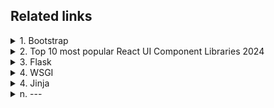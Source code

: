 ## Related links

<details>
  <summary>1. Bootstrap</summary>
    
  [Bootstrap front page](https://getbootstrap.com/docs/5.3/getting-started/introduction/)  
  [Button](https://getbootstrap.com/docs/5.3/components/buttons/)  
  [Navbar](https://getbootstrap.com/docs/5.3/components/navbar/)  
  [bootstrap ui kit](https://www.google.com.tw/search?q=bootstrap+ui+kit&sca_esv=dc4af9efbdb98de8&sxsrf=ADLYWIIFToE5aP9VABX-oBOcS3Gji1Z33A%3A1733965720988&source=hp&ei=mDdaZ--YOtDS1e8PpanggAY&iflsig=AL9hbdgAAAAAZ1pFqE259YwmJDKkxaqU4rS71iW6OK3x&oq=bootstrap+ui&gs_lp=Egdnd3Mtd2l6Igxib290c3RyYXAgdWkqAggBMgUQABiABDIFEAAYgAQyBRAAGIAEMggQABiABBjLATIIEAAYgAQYywEyCBAAGIAEGMsBMggQABiABBjLATIIEAAYgAQYywEyCBAAGIAEGMsBMggQABiABBjLAUjlQ1AAWJgncAB4AJABAJgBRaABtgWqAQIxMrgBAcgBAPgBAZgCDKAC1wXCAgoQIxiABBgnGIoFwgIEECMYJ8ICChAAGIAEGEMYigXCAhEQLhiABBixAxjRAxiDARjHAcICEBAAGIAEGLEDGEMYgwEYigXCAggQABiABBixA8ICCxAAGIAEGLEDGIMBmAMAkgcCMTKgB8JI&sclient=gws-wiz)    
  [Text](https://getbootstrap.com/docs/5.3/utilities/text/)    
  [Grid](https://getbootstrap.com/docs/5.3/layout/grid/#example)   
  #### ByteGrad
  [Youtube - Bootstrap 5 Full Course By ByteGrad](https://www.youtube.com/watch?v=b9g4_8nAsdA&list=PLK5U0tyd34tCrlOvIfeVO6YzW_z-f0jxk)   
  [bootstrap-5-carousel-slider](https://github.com/ByteGrad/bootstrap-5-carousel-slider/tree/master)  
  #### MDBootstrap
  [Youtube - Bootstrap CSS Framework](https://www.youtube.com/watch?v=-qfEOE4vtxE)  
  [MDBootstrap Code](https://github.com/mdbootstrap/bootstrap-5-freecodecamp-source-code) 
  #### bradtraversy
  [Youtube - Bootstrap 5 Crash Course | Website Build & Deploy](https://www.youtube.com/watch?v=4sosXZsdy-s)   
  [bootstrap-bootcamp-website](https://github.com/bradtraversy/bootstrap-bootcamp-website/tree/main) 

  []()    
  []()    
  []()
  []()    
  []()    
  []()
  
</details>
<details>
  <summary>2. Top 10 most popular React UI Component Libraries 2024</summary>  

  As of December 2024, the React ecosystem offers a variety of UI component libraries that cater to different development needs and design preferences. Here are ten of the most popular React UI component libraries:

1. **Material UI (MUI)**: Implementing Google's Material Design, MUI provides a comprehensive suite of components that are both aesthetically pleasing and highly customizable. It boasts a large community and extensive documentation, making it a reliable choice for many developers. 

2. **Ant Design**: Known for its enterprise-level quality, Ant Design offers a wide range of components suitable for complex applications. It emphasizes a clean and consistent design language, with robust internationalization support. 

3. **Chakra UI**: Focusing on simplicity and modularity, Chakra UI provides accessible and themeable components. Its emphasis on composability and ease of styling allows for rapid development of attractive and accessible web interfaces. 

4. **React Bootstrap**: Rebuilding Bootstrap components with React, this library offers the familiarity of Bootstrap with the benefits of React's virtual DOM. It's a great option for developers transitioning from traditional front-end frameworks. 

5. **Shadcn UI**: Combining Tailwind CSS with Radix UI components, Shadcn UI provides a modern and customizable approach to building user interfaces. It's particularly popular among developers who prefer utility-first CSS frameworks. 

6. **Mantine**: Offering over 100 customizable components and 50 hooks, Mantine is designed for building accessible web applications efficiently. It supports visual customizations with props, styles overriding, and flexible theming. 

7. **Semantic UI React**: As the official React integration for Semantic UI, this library provides a rich set of components designed with human-friendly HTML. It targets developers who prefer clean, readable code and need a UI that aligns well with natural language principles. 

8. **PrimeReact**: Part of the PrimeNG ecosystem, PrimeReact offers a rich set of open-source UI components for React. It's known for its extensive component library and professional look and feel, making it suitable for complex applications. 

9. **Blueprint**: Developed by Palantir, Blueprint is optimized for building complex, data-dense interfaces for desktop applications. It's ideal for creating interfaces that handle large datasets and require intricate user interactions. 

10. **Evergreen**: Created by Segment, Evergreen offers a set of enterprise-grade React components that are flexible and easy to implement. It's designed for building ambitious products on the web with a focus on maintainability and scalability. 

Each of these libraries brings its own strengths, and the best choice depends on your project's specific requirements, design preferences, and the level of customization you need. 
</details>
<details>
  <summary>3. Flask</summary>

  [flask](https://flask.palletsprojects.com/en/stable/)    
  [flask minimal application](https://flask.palletsprojects.com/en/stable/quickstart/#a-minimal-application)    
  []()
  
</details>

<details>
  <summary>4. WSGI</summary>
  
  **WSGI** stands for **Web Server Gateway Interface**. It is a specification that defines how a web server communicates with web applications in Python. WSGI acts as a bridge between the web server (like Nginx or Apache) and your Python web application or framework (like Flask, Django, etc.).

### Key Features of WSGI:
1. **Standardized Interface**:
   - It provides a standard way for Python applications to communicate with web servers, ensuring compatibility across frameworks and servers.

2. **Middleware Support**:
   - Middleware components can be added between the web server and application to handle tasks like logging, authentication, or compression.

3. **Decoupling**:
   - Separates the web server from the web application, allowing you to use any WSGI-compliant server (e.g., Gunicorn, uWSGI) with your application.

---

### How WSGI Works:
1. **Request Flow**:
   - A client sends an HTTP request to the web server.
   - The web server forwards the request to the WSGI application through the WSGI interface.

2. **Application Processing**:
   - The application processes the request and generates a response.

3. **Response Flow**:
   - The application sends the HTTP response back to the web server via the WSGI interface.
   - The web server forwards the response to the client.

---

### WSGI in Flask:
When you use Flask, it automatically adheres to the WSGI standard. The Flask application instance (e.g., `app = Flask(__name__)`) is a callable object that WSGI servers can call to handle requests.

Here’s a simple example:
```python
from flask import Flask

app = Flask(__name__)

@app.route("/")
def index():
    return "Hello, WSGI!"

# This acts as the WSGI application
if __name__ == "__main__":
    app.run()
```

In production, instead of using Flask's built-in development server, you would deploy your Flask app with a WSGI server like **Gunicorn** or **uWSGI** for better performance and scalability.

---

### Summary:
WSGI is an essential component for serving Python web applications. It ensures that any WSGI-compatible server can work with any WSGI-compatible Python framework or application, making Python web development flexible and standardized.
</details>
<details>
  <summary>4. Jinja</summary>
  
  [Jinja Front Page](https://palletsprojects.com/projects/jinja/)      
  [Template Designer Documentation](https://jinja.palletsprojects.com/en/stable/templates/)      
  There are a few kinds of delimiters. The default Jinja delimiters are configured as follows:  
{% ... %} for Statements  
{{ ... }} for Expressions to print to the template output  
{# ... #} for Comments not included in the template output  

</details>
<details>
  <summary>n. ---</summary>
  
    a---
</details>


[]()    
[]()    
[]()    
